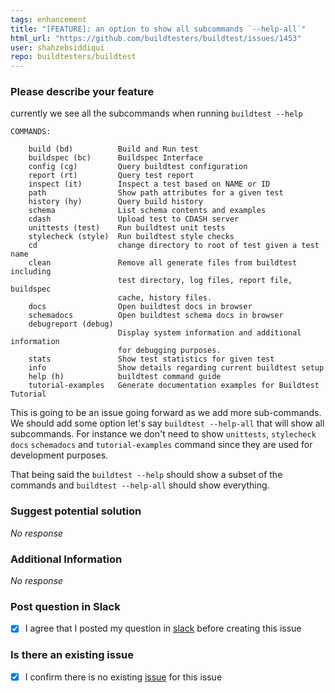 ```yaml
---
tags: enhancement
title: "[FEATURE]: an option to show all subcommands `--help-all`"
html_url: "https://github.com/buildtesters/buildtest/issues/1453"
user: shahzebsiddiqui
repo: buildtesters/buildtest
---
```


### Please describe your feature

currently we see all the subcommands when running `buildtest --help`

```console
COMMANDS:
  
    build (bd)          Build and Run test
    buildspec (bc)      Buildspec Interface
    config (cg)         Query buildtest configuration
    report (rt)         Query test report
    inspect (it)        Inspect a test based on NAME or ID
    path                Show path attributes for a given test
    history (hy)        Query build history
    schema              List schema contents and examples
    cdash               Upload test to CDASH server
    unittests (test)    Run buildtest unit tests
    stylecheck (style)  Run buildtest style checks
    cd                  change directory to root of test given a test name
    clean               Remove all generate files from buildtest including
                        test directory, log files, report file, buildspec
                        cache, history files.
    docs                Open buildtest docs in browser
    schemadocs          Open buildtest schema docs in browser
    debugreport (debug)
                        Display system information and additional information
                        for debugging purposes.
    stats               Show test statistics for given test
    info                Show details regarding current buildtest setup
    help (h)            buildtest command guide
    tutorial-examples   Generate documentation examples for Buildtest Tutorial

```

This is going to be an issue going forward as we add more sub-commands. We should add some option let's say `buildtest --help-all` that will show all subcommands. For instance we don't need to show `unittests`, `stylecheck` `docs` `schemadocs` and `tutorial-examples` command since they are used for development purposes. 

That being said the `buildtest --help` should show a subset of the commands and `buildtest --help-all` should show everything. 

### Suggest potential solution

_No response_

### Additional Information

_No response_

### Post question in Slack

- [X] I agree that I posted my question in [slack](https://hpcbuildtest.slack.com/) before creating this issue

### Is there an existing issue

- [X] I confirm there is no existing [issue](https://github.com/buildtesters/buildtest/issues) for this issue